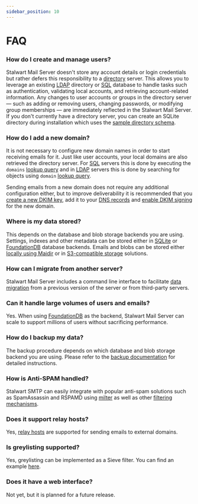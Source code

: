 ```yaml
---
sidebar_position: 10
---
```


# FAQ

### How do I create and manage users?

Stalwart Mail Server doesn't store any account details or login credentials but rather defers this responsibility to a [directory](/docs/directory/overview) server. 
This allows you to leverage an existing [LDAP](/docs/directory/types/ldap) directory or [SQL](/docs/directory/types/sql) database to handle tasks such as authentication, validating local accounts, and retrieving account-related information.
Any changes to user accounts or groups in the directory server — such as adding or removing users, changing passwords, or modifying group memberships — are immediately reflected in the Stalwart Mail Server.
If you don't currently have a directory server, you can create an SQLite directory during installation which uses the [sample directory schema](/docs/directory/types/sql#sample-directory-schema).

### How do I add a new domain?

It is not necessary to configure new domain names in order to start receiving emails for it. Just like user accounts, your local domains are also retrieved the directory server. For [SQL](/docs/directory/types/sql) servers this is done by executing the `domains` [lookup query](/docs/directory/types/sql#lookup-queries) and in [LDAP](/docs/directory/types/ldap) servers this is done by searching for objects using `domain` [lookup query](/docs/directory/types/ldap#lookup-queries).

Sending emails from a new domain does not require any additional configuration either, but to improve deliverability it is recommended that you [create a new DKIM key](/docs/smtp/authentication/dkim/sign#generating-dkim-keys), add it to your [DNS records](/docs/smtp/authentication/dkim/sign#publishing-dkim-keys) and [enable DKIM signing](/docs/smtp/authentication/dkim/sign#multiple-domains) for the new domain.

### Where is my data stored?

This depends on the database and blob storage backends you are using. Settings, indexes and other metadata can be stored either in [SQLite](/docs/jmap/database#sqlite) or [FoundationDB](/docs/jmap/database#foundationdb) database backends. Emails and blobs can be stored either [locally using Maidir](/docs/jmap/blob#local-storage) or in [S3-compatible storage](/docs/jmap/blob#s3-compatible-storage) solutions.

### How can I migrate from another server?

Stalwart Mail Server includes a command line interface to facilitate [data migration](/docs/management/migrate) from a previous version of the server or from third-party servers.

### Can it handle large volumes of users and emails?

Yes. When using [FoundationDB](/docs/jmap/database#foundationdb) as the backend, Stalwart Mail Server can scale to support millions of users without sacrificing performance.

### How do I backup my data?

The backup procedure depends on which database and blob storage backend you are using. Please refer to the [backup documentation](/docs/management/backup) for detailed instructions.

### How is Anti-SPAM handled?

Stalwart SMTP can easily integrate with popular anti-spam solutions such as SpamAssassin and RSPAMD using [milter](/docs/smtp/filter/milter) as well as other [filtering mechanisms](/docs/smtp/filter/overview).

### Does it support relay hosts?

Yes, [relay hosts](/docs/smtp/outbound/routing#relay-host) are supported for sending emails to external domains.

### Is greylisting supported?

Yes, greylisting can be implemented as a Sieve filter. You can find an example [here](/docs/smtp/filter/sieve#greylisting).

### Does it have a web interface?

Not yet, but it is planned for a future release.

